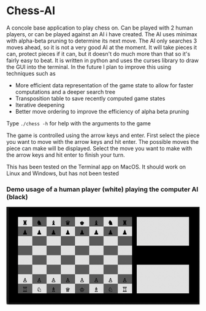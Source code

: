 # Chess-AI

A concole base application to play chess on. Can be played with 2 human players, or can be played against an AI i have created. The AI uses minimax with
alpha-beta pruning to determine its next move. The AI only searches 3 moves ahead, so it is not a very good AI at the moment. It will take pieces it can, protect
pieces if it can, but it doesn't do much more than that so it's fairly easy to beat. It is written in python and uses the curses library to draw the GUI into the 
terminal. In the future I plan to improve this using techniques such as
* More efficient data representation of the game state to allow for faster computations and a deeper search tree
* Transposition table to save recently computed game states
* Iterative deepening
* Better move ordering to improve the efficiency of alpha beta pruning

Type `./chess -h` for help with the arguments to the game

The game is controlled using the arrow keys and enter. First select the piece you want to move with the arrow keys and hit enter. 
The possible moves the piece can make will be displayed. Select the move you want to make with the arrow keys and hit enter to finish your turn.

This has been tested on the Terminal app on MacOS. It should work on Linux and Windows, but has not been tested

### Demo usage of a human player (white) playing the computer AI (black)

![demo](demo.gif)

